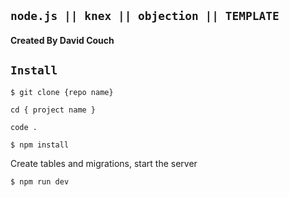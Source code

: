 ## `node.js || knex || objection || TEMPLATE`


#### Created By David Couch


## `Install`

```
$ git clone {repo name}
```
```
cd { project name }
```
```
code .
```
```
$ npm install
```
Create tables and migrations, start the server
```
$ npm run dev
```